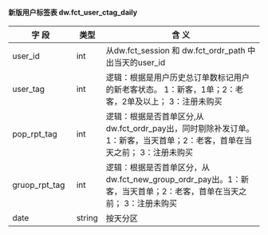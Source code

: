 #### 新版用户标签表 dw.fct_user_ctag_daily
字 段 | 类型 | 含 义
---|---|---
user_id     　| int  | 从dw.fct_session 和 dw.fct_ordr_path 中出当天的user_id|
user_tag　　　| int  | 逻辑：根据是用户历史总订单数标记用户的新老客状态。 1：新客，1单；2：老客，2单及以上； 3：注册未购买|
pop_rpt_tag 　| int  | 逻辑：根据是否首单区分,从dw.fct_ordr_pay出，同时剔除补发订单。1：新客，当天首单；2：老客，首单在当天之前； 3：注册未购买|
gruop_rpt_tag | int  | 逻辑：根据是否首单区分，从dw.fct_new_group_ordr_pay出。1：新客，当天首单；2：老客，首单在当天之前； 3：注册未购买|
date          | string | 按天分区 |